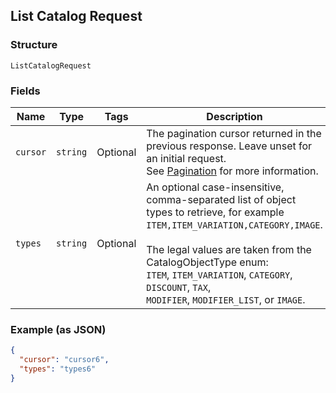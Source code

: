 ## List Catalog Request

### Structure

`ListCatalogRequest`

### Fields

| Name | Type | Tags | Description |
|  --- | --- | --- | --- |
| `cursor` | `string` | Optional | The pagination cursor returned in the previous response. Leave unset for an initial request.<br>See [Pagination](https://developer.squareup.com/docs/basics/api101/pagination) for more information. |
| `types` | `string` | Optional | An optional case-insensitive, comma-separated list of object types to retrieve, for example<br>`ITEM,ITEM_VARIATION,CATEGORY,IMAGE`.<br><br>The legal values are taken from the CatalogObjectType enum:<br>`ITEM`, `ITEM_VARIATION`, `CATEGORY`, `DISCOUNT`, `TAX`,<br>`MODIFIER`, `MODIFIER_LIST`, or `IMAGE`. |

### Example (as JSON)

```json
{
  "cursor": "cursor6",
  "types": "types6"
}
```

